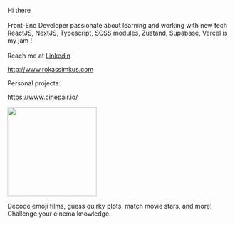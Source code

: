 Hi there
<br/>
<br/>
Front-End Developer passionate about learning and working with new tech 
<br/>
ReactJS, NextJS, Typescript, SCSS modules, Zustand, Supabase, Vercel is my jam !
<br/>
<br/>
Reach me at
[Linkedin](https://www.linkedin.com/in/rokassimkus/)

http://www.rokassimkus.com

Personal projects:

https://www.cinepair.io/

<img src="https://jadyunctgrtjdpkqpwoa.supabase.co/storage/v1/object/public/game_modes/cinepair.png?t=2024-10-06T20%3A24%3A16.806Z" width="200" /> 

Decode emoji films, guess quirky plots, match movie stars, and more! Challenge your cinema knowledge.
